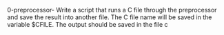 0-preprocessor- Write a script that runs a C file through the preprocessor and save the result into another file. The C file name will be saved in the variable $CFILE. The output should be saved in the file c
